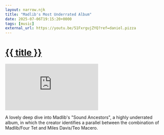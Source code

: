 ```yaml
---
layout: narrow.njk
title: "Madlib's Most Underrated Album"
date: 2025-07-06T19:15:20+0000
tags: [music]
external_url: https://youtu.be/51FxrgujZYQ?ref=daniel.pizza
---
```


<h1><a href="{{ external_url }}">{{ title }}</a></h1>

<div class="mt-7 relative w-full pb-[56.25%] overflow-hidden">
  <iframe
    class="absolute top-0 left-0 w-full h-full"
    src="https://www.youtube-nocookie.com/embed/51FxrgujZYQ?si=h3bejLzEzdxIXypb&amp;controls=0"
    title="YouTube video player"
    frameborder="0"
    allow="accelerometer; autoplay; clipboard-write; encrypted-media; gyroscope; picture-in-picture; web-share"
    referrerpolicy="strict-origin-when-cross-origin"
    allowfullscreen>
  </iframe>
</div>

A lovely deep dive into Madlib's "Sound Ancestors", a highly underrated album, in which the creator identifies a parallel between the combination of Madlib/Four Tet and Miles Davis/Teo Macero.
